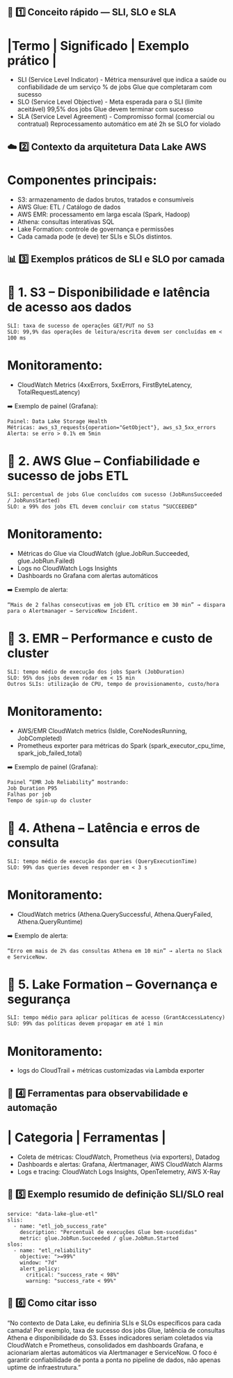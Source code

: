 ## 🧠 1️⃣ Conceito rápido — SLI, SLO e SLA
# |Termo	| Significado	             | Exemplo prático                                                                                                    |
- SLI (Service Level Indicator) - Métrica mensurável que indica a saúde ou confiabilidade de um serviço	% de jobs Glue que completaram com sucesso
- SLO (Service Level Objective) - Meta esperada para o SLI (limite aceitável)	99,5% dos jobs Glue devem terminar com sucesso            
- SLA (Service Level Agreement) - Compromisso formal (comercial ou contratual)	Reprocessamento automático em até 2h se SLO for violado

## ☁️ 2️⃣ Contexto da arquitetura Data Lake AWS

# Componentes principais:

- S3: armazenamento de dados brutos, tratados e consumíveis
- AWS Glue: ETL / Catálogo de dados
- AWS EMR: processamento em larga escala (Spark, Hadoop)
- Athena: consultas interativas SQL
- Lake Formation: controle de governança e permissões
- Cada camada pode (e deve) ter SLIs e SLOs distintos.

## 📊 3️⃣ Exemplos práticos de SLI e SLO por camada
# 🔹 1. S3 – Disponibilidade e latência de acesso aos dados
```text
SLI: taxa de sucesso de operações GET/PUT no S3
SLO: 99,9% das operações de leitura/escrita devem ser concluídas em < 100 ms
```
# Monitoramento: 
- CloudWatch Metrics (4xxErrors, 5xxErrors, FirstByteLatency, TotalRequestLatency)


➡️ Exemplo de painel (Grafana):
```text
Painel: Data Lake Storage Health
Métricas: aws_s3_requests{operation="GetObject"}, aws_s3_5xx_errors
Alerta: se erro > 0.1% em 5min
```

# 🔹 2. AWS Glue – Confiabilidade e sucesso de jobs ETL
```text
SLI: percentual de jobs Glue concluídos com sucesso (JobRunsSucceeded / JobRunsStarted)
SLO: ≥ 99% dos jobs ETL devem concluir com status “SUCCEEDED”
```
# Monitoramento:
- Métricas do Glue via CloudWatch (glue.JobRun.Succeeded, glue.JobRun.Failed)
- Logs no CloudWatch Logs Insights
- Dashboards no Grafana com alertas automáticos


➡️ Exemplo de alerta:
```text
“Mais de 2 falhas consecutivas em job ETL crítico em 30 min” → dispara para o Alertmanager → ServiceNow Incident.
```
# 🔹 3. EMR – Performance e custo de cluster
```text
SLI: tempo médio de execução dos jobs Spark (JobDuration)
SLO: 95% dos jobs devem rodar em < 15 min
Outros SLIs: utilização de CPU, tempo de provisionamento, custo/hora
```
# Monitoramento:
- AWS/EMR CloudWatch metrics (IsIdle, CoreNodesRunning, JobCompleted)
- Prometheus exporter para métricas do Spark (spark_executor_cpu_time, spark_job_failed_total)


➡️ Exemplo de painel (Grafana):
```text
Painel “EMR Job Reliability” mostrando:
Job Duration P95
Falhas por job
Tempo de spin-up do cluster
```

# 🔹 4. Athena – Latência e erros de consulta
```text
SLI: tempo médio de execução das queries (QueryExecutionTime)
SLO: 99% das queries devem responder em < 3 s
```
# Monitoramento: 
- CloudWatch metrics (Athena.QuerySuccessful, Athena.QueryFailed, Athena.QueryRuntime)


➡️ Exemplo de alerta:
```text
“Erro em mais de 2% das consultas Athena em 10 min” → alerta no Slack e ServiceNow.
```

# 🔹 5. Lake Formation – Governança e segurança
```text
SLI: tempo médio para aplicar políticas de acesso (GrantAccessLatency)
SLO: 99% das políticas devem propagar em até 1 min
```
# Monitoramento: 
- logs do CloudTrail + métricas customizadas via Lambda exporter


## 🔧 4️⃣ Ferramentas para observabilidade e automação
# | Categoria	        | Ferramentas |

- Coleta de métricas: CloudWatch, Prometheus (via exporters), Datadog
- Dashboards e alertas: Grafana, Alertmanager, AWS CloudWatch Alarms
- Logs e tracing: CloudWatch Logs Insights, OpenTelemetry, AWS X-Ray


## 🚀 5️⃣ Exemplo resumido de definição SLI/SLO real
```text
service: "data-lake-glue-etl"
slis:
  - name: "etl_job_success_rate"
    description: "Percentual de execuções Glue bem-sucedidas"
    metric: glue.JobRun.Succeeded / glue.JobRun.Started
slos:
  - name: "etl_reliability"
    objective: ">=99%"
    window: "7d"
    alert_policy:
      critical: "success_rate < 98%"
      warning: "success_rate < 99%"
```

## 💬 6️⃣ Como citar isso 

“No contexto de Data Lake, eu definiria SLIs e SLOs específicos para cada camada!
Por exemplo, taxa de sucesso dos jobs Glue, latência de consultas Athena e disponibilidade do S3.
Esses indicadores seriam coletados via CloudWatch e Prometheus, consolidados em dashboards Grafana, e acionariam alertas automáticos via Alertmanager e ServiceNow.
O foco é garantir confiabilidade de ponta a ponta no pipeline de dados, não apenas uptime de infraestrutura.”